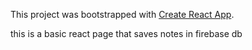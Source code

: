 This project was bootstrapped with [Create React App](https://github.com/facebookincubator/create-react-app).

this is a basic react page that saves notes in firebase db

